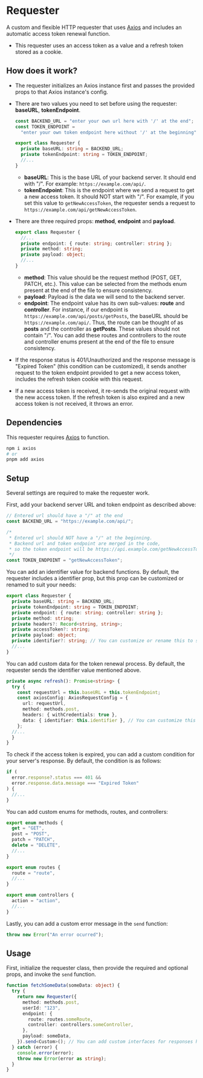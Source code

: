 # Requester

A custom and flexible HTTP requester that uses [Axios](https://axios-http.com/) and includes an automatic access token renewal function.

- This requester uses an access token as a value and a refresh token stored as a cookie.

## How does it work?

- The requester initializes an Axios instance first and passes the provided props to that Axios instance's config.
- There are two values you need to set before using the requester: **baseURL**, **tokenEndpoint**.

  ```typescript
  const BACKEND_URL = "enter your own url here with '/' at the end";
  const TOKEN_ENDPOINT =
    "enter your own token endpoint here without '/' at the beginning";

  export class Requester {
    private baseURL: string = BACKEND_URL;
    private tokenEndpoint: string = TOKEN_ENDPOINT;
    //...
  }
  ```

  - **baseURL**: This is the base URL of your backend server. It should end with "/". For example: `https://example.com/api/`.
  - **tokenEndpoint**: This is the endpoint where we send a request to get a new access token. It should NOT start with "/". For example, if you set this value to `getNewAccessToken`, the requester sends a request to `https://example.com/api/getNewAccessToken`.

- There are three required props: **method**, **endpoint** and **payload**.

  ```typescript
  export class Requester {
    //...
    private endpoint: { route: string; controller: string };
    private method: string;
    private payload: object;
    //...
  }
  ```

  - **method**: This value should be the request method (POST, GET, PATCH, etc.). This value can be selected from the methods enum present at the end of the file to ensure consistency.
  - **payload**: Payload is the data we will send to the backend server.
  - **endpoint**: The endpoint value has its own sub-values: **route** and **controller**. For instance, if our endpoint is `https://example.com/api/posts/getPosts`, the baseURL should be `https://example.com/api/`. Thus, the route can be thought of as **posts** and the controller as **getPosts**. These values should not contain "/". You can add these routes and controllers to the route and controller enums present at the end of the file to ensure consistency.

- If the response status is 401/Unauthorized and the response message is "Expired Token" (this condition can be customized), it sends another request to the token endpoint provided to get a new access token, includes the refresh token cookie with this request.
- If a new access token is received, it re-sends the original request with the new access token. If the refresh token is also expired and a new access token is not received, it throws an error.

## Dependencies

This requester requires [Axios](https://axios-http.com/) to function.

```bash
npm i axios
# or
pnpm add axios
```

## Setup

Several settings are required to make the requester work.

First, add your backend server URL and token endpoint as described above:

```typescript
// Entered url should have a "/" at the end
const BACKEND_URL = "https://example.com/api/";

/*
 * Entered url should NOT have a "/" at the beginning.
 * Backend url and token endpoint are merged in the code,
 * so the token endpoint will be https://api.example.com/getNewAccessToken
 */
const TOKEN_ENDPOINT = "getNewAccessToken";
```

You can add an identifier value for backend functions. By default, the requester includes a identifier prop, but this prop can be customized or renamed to suit your needs:

```typescript
export class Requester {
  private baseURL: string = BACKEND_URL;
  private tokenEndpoint: string = TOKEN_ENDPOINT;
  private endpoint: { route: string; controller: string };
  private method: string;
  private headers?: Record<string, string>;
  private accessToken?: string;
  private payload: object;
  private identifier?: string; // You can customize or rename this to suit your needs
  //...
}
```

You can add custom data for the token renewal process. By default, the requester sends the identifier value mentioned above.

```typescript
private async refresh(): Promise<string> {
  try {
    const requestUrl = this.baseURL + this.tokenEndpoint;
    const axiosConfig: AxiosRequestConfig = {
      url: requestUrl,
      method: methods.post,
      headers: { withCredentials: true },
      data: { identifier: this.identifier }, // You can customize this part
    };
  //...
  }
}
```

To check if the access token is expired, you can add a custom condition for your server's response. By default, the condition is as follows:

```typescript
if (
  error.response?.status === 401 &&
  error.response.data.message === "Expired Token"
) {
  //...
}
```

You can add custom enums for methods, routes, and controllers:

```typescript
export enum methods {
  get = "GET",
  post = "POST",
  patch = "PATCH",
  delete = "DELETE",
  //...
}

export enum routes {
  route = "route",
  //...
}

export enum controllers {
  action = "action",
  //...
}
```

Lastly, you can add a custom error message in the `send` function:

```typescript
throw new Error("An error ocurred");
```

## Usage

First, initialize the requester class, then provide the required and optional props, and invoke the `send` function.

```typescript
function fetchSomeData(someData: object) {
  try {
    return new Requester({
      method: methods.post,
      userId: "123",
      endpoint: {
        route: routes.someRoute,
        controller: controllers.someController,
      },
      payload: someData,
    }).send<Custom>(); // You can add custom interfaces for responses here
  } catch (error) {
    console.error(error);
    throw new Error(error as string);
  }
}
```
